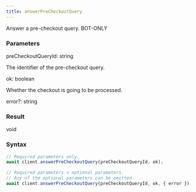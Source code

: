 ```yaml
---
title: answerPreCheckoutQuery
---
```


Answer a pre-checkout query.<span class="select-none"> <span class="inline-flex w-fit items-center"><span class="w-fit bg-dbt px-1.5 rounded-md select-none text-fgt text-[10px]">BOT-ONLY</span></span> </span>

### Parameters 

<div class="flex flex-col gap-3"><div><div class="font-mono" id="p_preCheckoutQueryId" data-anchor><span class="font-bold">preCheckoutQueryId</span><span class="opacity-50">:</span> <span>string</span></div><div class="pl-3"><div class="no-margin">

The identifier of the pre-checkout query.

</div></div></div><div><div class="font-mono" id="p_ok" data-anchor><span class="font-bold">ok</span><span class="opacity-50">:</span> <span>boolean</span></div><div class="pl-3"><div class="no-margin">

Whether the checkout is going to be processed.

</div></div></div><div class="flex flex-col gap-3"><div><div class="flex gap-2"><div class="font-mono p" id="p_error" data-anchor><span class="font-bold">error</span><span class="opacity-50"><span title="Optional" class="cursor-help">?</span>:</span> <span>string</span></div></div></div></div></div>

### Result 

<div class="font-mono"><span>void</span></div>

### Syntax

```ts
// Required parameters only.
await client.answerPreCheckoutQuery(preCheckoutQueryId, ok);

// Required parameters + optional parameters.
// Any of the optional parameters can be omitted.
await client.answerPreCheckoutQuery(preCheckoutQueryId, ok, { error });
```



